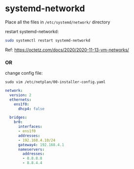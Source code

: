 # systemd-networkd


Place all the files in `/etc/systemd/network/` directory

restart systemd-networkd: 
```bash
sudo systemctl restart systemd-networkd
```

Ref: https://octetz.com/docs/2020/2020-11-13-vm-networks/

### OR

change config file:
```
sudo vim /etc/netplan/00-installer-config.yaml
```
```yaml
network:
  version: 2
  ethernets:
    ens1f0:
      dhcp4: false

  bridges:
    br0:
      interfaces:
      - ens1f0
      addresses:
      - 192.168.4.10/24
      gateway4: 192.168.4.1
      nameservers:
        addresses:
        - 8.8.8.8
        - 8.8.4.4
```
